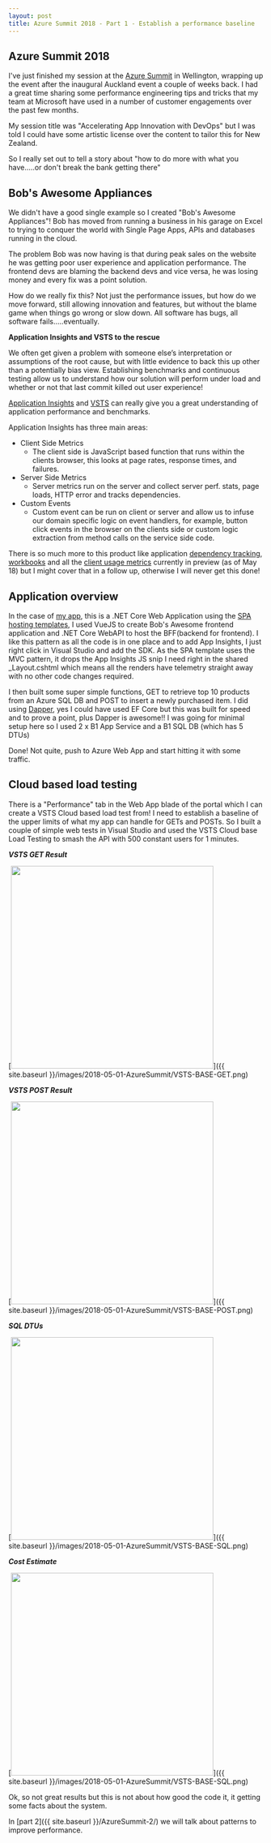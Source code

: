 ```yaml
---
layout: post
title: Azure Summit 2018 - Part 1 - Establish a performance baseline
---
```


## Azure Summit 2018

I've just finished my session at the [Azure Summit](https://www.microsoft.com/en-nz/apac/azuresummit/) in Wellington, wrapping up the event after the inaugural Auckland event a couple of weeks back. I had a great time sharing some performance engineering tips and tricks that my team at Microsoft have used in a number of customer engagements over the past few months.

My session title was "Accelerating App Innovation with DevOps" but I was told I could have some artistic license over the content to tailor this for New Zealand.

So I really set out to tell a story about "how to do more with what you have.....or don't break the bank getting there"

## Bob's Awesome Appliances

We didn't have a good single example so I created "Bob's Awesome Appliances"! Bob has moved from running a business in his garage on Excel to trying to conquer the world with Single Page Apps, APIs and databases running in the cloud.

The problem Bob was now having is that during peak sales on the website he was getting poor user experience and application performance. The frontend devs are blaming the backend devs and vice versa, he was losing money and every fix was a point solution.

How do we really fix this? Not just the performance issues, but how do we move forward, still allowing innovation and features,  but without the blame game when things go wrong or slow down. All software has bugs, all software fails.....eventually.

**Application Insights and VSTS to the rescue**

We often get given a problem with someone else’s interpretation or assumptions of the root cause, but with little evidence to back this up other than a potentially bias view. Establishing benchmarks and continuous testing allow us to understand how our solution will perform under load and whether or not that last commit killed out user experience!

[Application Insights](https://azure.microsoft.com/en-us/services/application-insights/) and [VSTS](https://www.visualstudio.com/team-services/) can really give you a great understanding of application performance and benchmarks.

Application Insights has three main areas:
* Client Side Metrics
    * The client side is JavaScript based function that runs within the clients browser, this looks at page rates, response times, and failures.
* Server Side Metrics
    * Server metrics run on the server and collect server perf. stats, page loads, HTTP error and tracks dependencies.
* Custom Events
    * Custom event can be run on client or server and allow us to infuse our domain specific logic on event handlers, for example, button click events in the browser on the clients side or custom logic extraction from method calls on the service side code.

There is so much more to this product like application [dependency tracking](https://docs.microsoft.com/en-us/azure/application-insights/app-insights-asp-net-dependencies), [workbooks](https://docs.microsoft.com/en-us/azure/application-insights/app-insights-usage-workbooks) and all the [client usage metrics](https://docs.microsoft.com/en-us/azure/application-insights/app-insights-usage-overview) currently in preview (as of May 18) but I might cover that in a follow up, otherwise I will never get this done!

## Application overview

In the case of [my app](https://github.com/msimpsonnz/nzsummit18/Retail), this is a .NET Core Web Application using the [SPA hosting templates](https://docs.microsoft.com/en-us/aspnet/core/spa/?view=aspnetcore-2.1), I used VueJS to create Bob's Awesome frontend application and .NET Core WebAPI to host the BFF(backend for frontend). I like this pattern as all the code is in one place and to add App Insights, I just right click in Visual Studio and add the SDK. As the SPA template uses the MVC pattern, it drops the App Insights JS snip I need right in the shared _Layout.cshtml which means all the renders have telemetry straight away with no other code changes required.

I then built some super simple functions, GET to retrieve top 10 products from an Azure SQL DB and POST to insert a newly purchased item. I did using [Dapper](https://github.com/StackExchange/Dapper), yes I could have used EF Core but this was built for speed and to prove a point, plus Dapper is awesome!! I was going for minimal setup here so I used 2 x B1 App Service and a B1 SQL DB (which has 5 DTUs)

Done! Not quite, push to Azure Web App and start hitting it with some traffic.

## Cloud based load testing

There is a "Performance" tab in the Web App blade of the portal which I can create a VSTS Cloud based load test from! I need to establish a baseline of the upper limits of what my app can handle for GETs and POSTs. So I built a couple of simple web tests in Visual Studio and used the VSTS Cloud base Load Testing to smash the API with 500 constant users for 1 minutes.

***VSTS GET Result***

[<img src="{{ site.baseurl }}/images/2018-05-01-AzureSummit/VSTS-BASE-GET.png" style="width: 400px;"/>]({{ site.baseurl }}/images/2018-05-01-AzureSummit/VSTS-BASE-GET.png)

***VSTS POST Result***

[<img src="{{ site.baseurl }}/images/2018-05-01-AzureSummit/VSTS-BASE-POST.png" style="width: 400px;"/>]({{ site.baseurl }}/images/2018-05-01-AzureSummit/VSTS-BASE-POST.png)

***SQL DTUs***

[<img src="{{ site.baseurl }}/images/2018-05-01-AzureSummit/VSTS-BASE-SQL.png" style="width: 400px;"/>]({{ site.baseurl }}/images/2018-05-01-AzureSummit/VSTS-BASE-SQL.png)

***Cost Estimate***

[<img src="{{ site.baseurl }}/images/2018-05-01-AzureSummit/VSTS-BASE-COST.png" style="width: 400px;"/>]({{ site.baseurl }}/images/2018-05-01-AzureSummit/VSTS-BASE-SQL.png)

Ok, so not great results but this is not about how good the code it, it getting some facts about the system.

In [part 2]({{ site.baseurl }}/AzureSummit-2/) we will talk about patterns to improve performance.